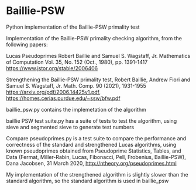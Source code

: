 # Baillie-PSW
Python implementation of the Baillie-PSW primality test

Implementation of the Baillie-PSW primality checking algorithm, from the following papers:

Lucas Pseudoprimes
Robert Baillie and Samuel S. Wagstaff, Jr.
Mathematics of Computation Vol. 35, No. 152 (Oct., 1980), pp. 1391-1417
https://www.jstor.org/stable/2006406

Strengthening the Baillie-PSW primality test,
Robert Baillie, Andrew Fiori and Samuel S. Wagstaff, Jr.
Math. Comp. 90 (2021), 1931-1955
https://arxiv.org/pdf/2006.14425v1.pdf,  https://homes.cerias.purdue.edu/~ssw/bfw.pdf

baillie_psw.py contains the implemetation of the algorithm

baillie PSW test suite.py  has a suite of tests to test the algorithm, using sieve and segmented sieve to generate test numbers

Compare pseudoprimes.py is a test suite to compare the performance and correctness of the standard and strengthened Lucas algorithms, 
using known pseudoprimes obtained from Pseudoprime Statistics, Tables, and Data (Fermat, Miller-Rabin, Lucas, Fibonacci, Pell, Frobenius, Baillie-PSW), 
Dana Jacobsen, 31 March 2020, http://ntheory.org/pseudoprimes.html 

My implementation of the strengthened algorithm is slightly slower than the standard algorithm, so the standard algorithm is used in baillie_psw
